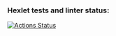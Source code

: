 ### Hexlet tests and linter status:
[![Actions Status](https://github.com/blerafon12/data-analytics-project-96/actions/workflows/hexlet-check.yml/badge.svg)](https://github.com/blerafon12/data-analytics-project-96/actions)